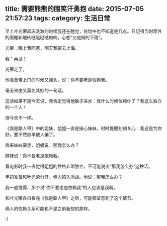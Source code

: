 title: 需要熊熊的围笑汗勇抱
date: 2015-07-05 21:57:23
tags:
category: 生活日常
---
早上叶光荣起床洗漱的时候我还在睡觉，恍惚中也不知道是几点。只记得当时窗外的雨棚和地砖哒哒哒哒的响，心想“又他妈的下雨”。

光荣：晚上我回家，明天我要去上海。

我：再见！

光荣走了。

他准备带上门的时候又回头，说：你不要老是依赖我。

毫无来由又莫名其妙的一句话。

这话如果不是今天说，我肯定觉得他脑子进水：我什么时候依赖你了？我这么独立的一个人！

但今天不一样。

《我是路人甲》中的姐妹，姐姐一直是操心妹妹，时时提醒刻刻关心：我这是为你好，要不然你早被人骗了。

后来妹妹要走，姐姐说：那我怎么办？

妹妹说：你不要老是依赖我。

看电影时我一直觉得姐姐的性格非常独立，不可能说出“那我怎么办”这种话。

年初准备和叶光荣分开，俩人陷入冷战。他说：那我怎么办？

我一直觉得，那个说“你不要老是依赖我”的人应该是我啊。

和叶光荣各自看完《我是路人甲》之后，可能都留意到了这个情节。

俩人的依赖关系可能也不是之前我想的那样。

:(
